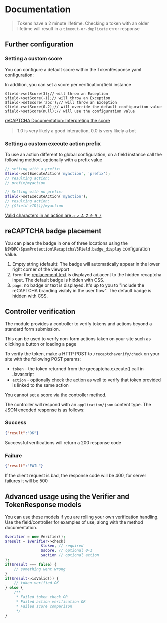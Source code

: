 # Documentation

> Tokens have a 2 minute lifetime. Checking a token with an older lifetime will result in a `timeout-or-duplicate` error response

## Further configuration

### Setting a custom score

You can configure a default score within the TokenResponse yaml configuration:

In addition, you can set a score per verification/field instance

```
$field->setScore(3);// will throw an Exception
$field->setScore(-1);// will throw an Exception
$field->setScore('abc');// will throw an Exception
$field->setScore(0.2);// will override the default configuration value
$field->setScore(null);// will use the configuration value
```

[reCAPTCHA Documentation: Interpreting the score](https://developers.google.com/recaptcha/docs/v3#interpreting_the_score)

>1.0 is very likely a good interaction, 0.0 is very likely a bot

### Setting a custom execute action prefix

To use an action different to global configuration, on a field instance call the following method, optionally with a prefix value

```php
// setting with a prefix:
$field->setExecuteAction('myaction', 'prefix');
// resulting action:
// prefix/myaction

// Setting with no prefix:
$field->setExecuteAction('myaction');
// resulting action:
// {$field->ID()}/myaction
```
[Valid characters in an action are `a-z A-Z 0-9 /`](https://developers.google.com/recaptcha/docs/v3#actions)

## reCAPTCHA badge placement

You can place the badge in one of three locations using the `NSWDPC\SpamProtection\RecaptchaV3Field.badge_display` configuration value.

1. Empty string (default): The badge will automatically appear in the lower right corner of the viewport
1. `form`: the [replacement text](https://developers.google.com/recaptcha/docs/faq#id-like-to-hide-the-recaptcha-badge.-what-is-allowed) is displayed adjacent to the hidden recaptcha input. The default badge is hidden with CSS.
1. `page`: no badge or text is displayed. It's up to you to "include the reCAPTCHA branding visibly in the user flow". The default badge is hidden with CSS.

## Controller verification

The module provides a controller to verify tokens and actions beyond a standard form submission.

This can be used to verify non-form actions taken on your site such as clicking a button or loading a page

To verify the token, make a HTTP POST to `/recaptchaverify/check` on your site with the following POST params:

* `token` - the token returned from the grecaptcha.execute() call in Javascript
* `action` - optionally check the action as well to verify that token provided is linked to the same action

You cannot set a score via the controller method.

The controller will respond with an `application/json` content type. The JSON encoded response is as follows:

### Success

```json
{"result":"OK"}
```

Successful verifications will return a 200 response code

### Failure

```json
{"result":"FAIL"}
```

If the client request is bad, the response code will be 400, for server failures it will be 500


## Advanced usage using the Verifier and TokenResponse models

You can use these models if you are rolling your own verification handling. Use the field/controller for examples of use, along with the method documentation.

```php
$verifier = new Verifier();
$result = $verifier->check(
                $token, // required
                $score, // optional 0-1
                $action // optional action
);
if($result === false) {
    // something went wrong
}
if($result->isValid()) {
    // token verified OK
} else {
    /**
     * Failed token check OR
     * Failed action verification OR
     * Failed score comparison
     */
}
```
